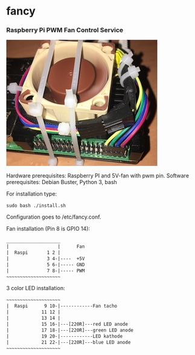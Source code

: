 # fancy
### Raspberry Pi PWM Fan Control Service


![](resources/photo.jpg)

Hardware prerequisites: Raspberry PI and 5V-fan with pwm pin.
Software prerequisites: Debian Buster, Python 3, bash

For installation type:

    sudo bash ./install.sh

Configuration goes to /etc/fancy.conf.

Fan installation (Pin 8 is GPIO 14):

    ____________________     
    |                  |      Fan
    |  Raspi       1 2 |
    |              3 4-|----  +5V
    |              5 6-|----- GND
    |              7 8-|----- PWM
    ~~~~~~~~~~~~~~~~~~~~

3 color LED installation:

    ~~~~~~~~~~~~~~~~~~~~ 
    |  Raspi      9 10-|------------Fan tacho
    |            11 12 |
    |            13 14 |
    |            15 16-|---[220R]---red LED anode
    |            17 18-|---[220R]---green LED anode
    |            19 20-|------------LED kathode
    |            21 22-|---[220R]---blue LED anode
    ~~~~~~~~~~~~~~~~~~~~
